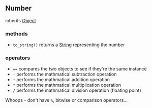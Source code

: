 ## Number
inherits [Object](object.md)

### methods
- `to_string()` returns a [String](string.md) representing the number

### operators
- `==` compares the two objects to see if they're the same instance
- `-` performs the mathmatical subtraction operation
- `+` performs the mathmatical addition operation
- `*` performs the mathmatical multiplication operation
- `/` performs the mathmatical division operation (floating point)

Whoops - don't have `%`, bitwise or comparison operators...